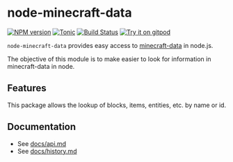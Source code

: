# node-minecraft-data

[![NPM version](https://badge.fury.io/js/minecraft-data.svg)](http://badge.fury.io/js/minecraft-data)
[![Tonic](https://img.shields.io/badge/tonic-try%20it-blue.svg)](https://tonicdev.com/npm/minecraft-data)
[![Build Status](https://github.com/PrismarineJS/node-minecraft-data/workflows/CI/badge.svg)](https://github.com/PrismarineJS/node-minecraft-data/actions?query=workflow%3A%22CI%22)
[![Try it on gitpod](https://img.shields.io/badge/try-on%20gitpod-brightgreen.svg)](https://gitpod.io/#https://github.com/PrismarineJS/node-minecraft-data)

`node-minecraft-data` provides easy access to [minecraft-data](https://github.com/PrismarineJS/minecraft-data) in node.js.

The objective of this module is to make easier to look for information in minecraft-data in node.

## Features

This package allows the lookup of blocks, items, entities, etc. by name or id.

## Documentation

- See [docs/api.md](docs/api.md)
- See [docs/history.md](docs/history.md)
